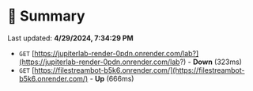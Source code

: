 # 📖 Summary
Last updated: **4/29/2024, 7:34:29 PM**

- `GET` [https://jupiterlab-render-0pdn.onrender.com/lab?](https://jupiterlab-render-0pdn.onrender.com/lab?) - **Down** (323ms)
- `GET` [https://filestreambot-b5k6.onrender.com/](https://filestreambot-b5k6.onrender.com/) - **Up** (666ms)
